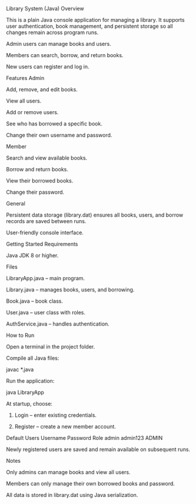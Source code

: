 Library System (Java)
Overview

This is a plain Java console application for managing a library. It supports user authentication, book management, and persistent storage so all changes remain across program runs.

Admin users can manage books and users.

Members can search, borrow, and return books.

New users can register and log in.

Features
Admin

Add, remove, and edit books.

View all users.

Add or remove users.

See who has borrowed a specific book.

Change their own username and password.

Member

Search and view available books.

Borrow and return books.

View their borrowed books.

Change their password.

General

Persistent data storage (library.dat) ensures all books, users, and borrow records are saved between runs.

User-friendly console interface.

Getting Started
Requirements

Java JDK 8 or higher.

Files

LibraryApp.java – main program.

Library.java – manages books, users, and borrowing.

Book.java – book class.

User.java – user class with roles.

AuthService.java – handles authentication.

How to Run

Open a terminal in the project folder.

Compile all Java files:

javac \*.java

Run the application:

java LibraryApp

At startup, choose:

1. Login – enter existing credentials.

2. Register – create a new member account.

Default Users
Username Password Role
admin admin123 ADMIN

Newly registered users are saved and remain available on subsequent runs.

Notes

Only admins can manage books and view all users.

Members can only manage their own borrowed books and password.

All data is stored in library.dat using Java serialization.
